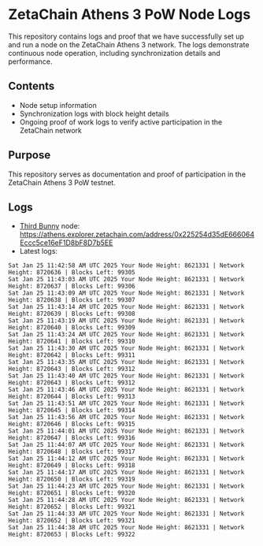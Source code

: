 # ZetaChain Athens 3 PoW Node Logs
This repository contains logs and proof that we have successfully set up and run a node on the ZetaChain Athens 3 network. The logs demonstrate continuous node operation, including synchronization details and performance.

## Contents
- Node setup information
- Synchronization logs with block height details
- Ongoing proof of work logs to verify active participation in the ZetaChain network

## Purpose
This repository serves as documentation and proof of participation in the ZetaChain Athens 3 PoW testnet.

## Logs

- [Third Bunny](https://thirdbunny.xyz/) node: https://athens.explorer.zetachain.com/address/0x225254d35dE666064Eccc5ce16eF1D8bF8D7b5EE
- Latest logs:
```
Sat Jan 25 11:42:58 AM UTC 2025 Your Node Height: 8621331 | Network Height: 8720636 | Blocks Left: 99305
Sat Jan 25 11:43:03 AM UTC 2025 Your Node Height: 8621331 | Network Height: 8720637 | Blocks Left: 99306
Sat Jan 25 11:43:09 AM UTC 2025 Your Node Height: 8621331 | Network Height: 8720638 | Blocks Left: 99307
Sat Jan 25 11:43:14 AM UTC 2025 Your Node Height: 8621331 | Network Height: 8720639 | Blocks Left: 99308
Sat Jan 25 11:43:19 AM UTC 2025 Your Node Height: 8621331 | Network Height: 8720640 | Blocks Left: 99309
Sat Jan 25 11:43:24 AM UTC 2025 Your Node Height: 8621331 | Network Height: 8720641 | Blocks Left: 99310
Sat Jan 25 11:43:30 AM UTC 2025 Your Node Height: 8621331 | Network Height: 8720642 | Blocks Left: 99311
Sat Jan 25 11:43:35 AM UTC 2025 Your Node Height: 8621331 | Network Height: 8720643 | Blocks Left: 99312
Sat Jan 25 11:43:40 AM UTC 2025 Your Node Height: 8621331 | Network Height: 8720643 | Blocks Left: 99312
Sat Jan 25 11:43:46 AM UTC 2025 Your Node Height: 8621331 | Network Height: 8720644 | Blocks Left: 99313
Sat Jan 25 11:43:51 AM UTC 2025 Your Node Height: 8621331 | Network Height: 8720645 | Blocks Left: 99314
Sat Jan 25 11:43:56 AM UTC 2025 Your Node Height: 8621331 | Network Height: 8720646 | Blocks Left: 99315
Sat Jan 25 11:44:01 AM UTC 2025 Your Node Height: 8621331 | Network Height: 8720647 | Blocks Left: 99316
Sat Jan 25 11:44:07 AM UTC 2025 Your Node Height: 8621331 | Network Height: 8720648 | Blocks Left: 99317
Sat Jan 25 11:44:12 AM UTC 2025 Your Node Height: 8621331 | Network Height: 8720649 | Blocks Left: 99318
Sat Jan 25 11:44:17 AM UTC 2025 Your Node Height: 8621331 | Network Height: 8720650 | Blocks Left: 99319
Sat Jan 25 11:44:23 AM UTC 2025 Your Node Height: 8621331 | Network Height: 8720651 | Blocks Left: 99320
Sat Jan 25 11:44:28 AM UTC 2025 Your Node Height: 8621331 | Network Height: 8720652 | Blocks Left: 99321
Sat Jan 25 11:44:33 AM UTC 2025 Your Node Height: 8621331 | Network Height: 8720652 | Blocks Left: 99321
Sat Jan 25 11:44:38 AM UTC 2025 Your Node Height: 8621331 | Network Height: 8720653 | Blocks Left: 99322
```
